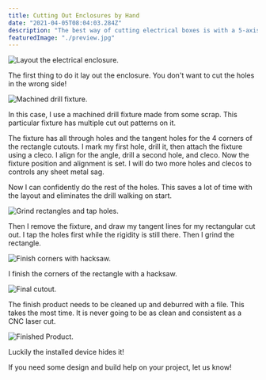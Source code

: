 ```yaml
---
title: Cutting Out Enclosures by Hand
date: "2021-04-05T08:04:03.284Z"
description: "The best way of cutting electrical boxes is with a 5-axis laser. But you still have to do them by hand. Here is one of the techniques I use to cutouts by hand."
featuredImage: "./preview.jpg"
---
```


<img class="blog-img" src="https://circuit-case-blog.s3-us-west-1.amazonaws.com/2021-04-05-Manual_Cut_Outs_Electrical_Box/1-Mark_Enclosure.jpg" alt="Layout the electrical enclosure."><br/>

The first thing to do it lay out the enclosure. You don't want to cut the holes in the wrong side!

<img class="blog-img" src="https://circuit-case-blog.s3-us-west-1.amazonaws.com/2021-04-05-Manual_Cut_Outs_Electrical_Box/2_machined_template.jpg" alt="Machined drill fixture."><br/>

In this case, I use a machined drill fixture made from some scrap. This particular fixture has multiple cut out patterns on it.

The fixture has all through holes and the tangent holes for the 4 corners of the rectangle cutouts. I mark my first hole, drill it, then attach the fixture using a cleco. I align for the angle, drill a second hole, and cleco. Now the fixture position and alignment is set. I will do two more holes and clecos to controls any sheet metal sag.

Now I can confidently do the rest of the holes. This saves a lot of time with the layout and eliminates the drill walking on start.

<img class="blog-img" src="https://circuit-case-blog.s3-us-west-1.amazonaws.com/2021-04-05-Manual_Cut_Outs_Electrical_Box/3_grind_tap_enclosure.jpg" alt="Grind rectangles and tap holes."><br/>

Then I remove the fixture, and draw my tangent lines for my rectangular cut out. I tap the holes first while the rigidity is still there. Then I grind the rectangle.

<img class="blog-img" src="https://circuit-case-blog.s3-us-west-1.amazonaws.com/2021-04-05-Manual_Cut_Outs_Electrical_Box/4_cutout_corners_hacksaw.jpg" alt="Finish corners with hacksaw."><br/>

I finish the corners of the rectangle with a hacksaw.

<img class="blog-img" src="https://circuit-case-blog.s3-us-west-1.amazonaws.com/2021-04-05-Manual_Cut_Outs_Electrical_Box/5_final_cutout.jpg" alt="Final cutout."><br/>

The finish product needs to be cleaned up and deburred with a file. This takes the most time. It is never going to be as clean and consistent as a CNC laser cut.

<img class="blog-img" src="https://circuit-case-blog.s3-us-west-1.amazonaws.com/2021-04-05-Manual_Cut_Outs_Electrical_Box/6_finished.jpg" alt="Finished Product."><br/>

Luckily the installed device hides it!

If you need some design and build help on your project, let us know!
